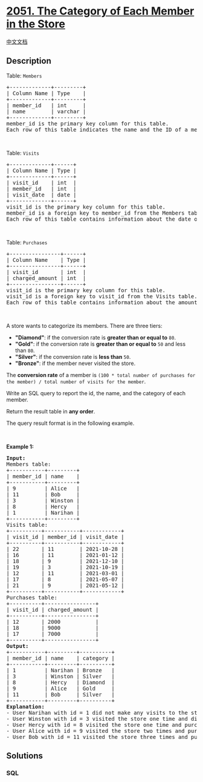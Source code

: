 # [2051. The Category of Each Member in the Store](https://leetcode.com/problems/the-category-of-each-member-in-the-store)

[中文文档](/solution/2000-2099/2051.The%20Category%20of%20Each%20Member%20in%20the%20Store/README.md)

## Description

<p>Table: <code>Members</code></p>

<pre>
+-------------+---------+
| Column Name | Type    |
+-------------+---------+
| member_id   | int     |
| name        | varchar |
+-------------+---------+
member_id is the primary key column for this table.
Each row of this table indicates the name and the ID of a member.
</pre>

<p>&nbsp;</p>

<p>Table: <code>Visits</code></p>

<pre>
+-------------+------+
| Column Name | Type |
+-------------+------+
| visit_id    | int  |
| member_id   | int  |
| visit_date  | date |
+-------------+------+
visit_id is the primary key column for this table.
member_id is a foreign key to member_id from the Members table.
Each row of this table contains information about the date of a visit to the store and the member who visited it.
</pre>

<p>&nbsp;</p>

<p>Table: <code>Purchases</code></p>

<pre>
+----------------+------+
| Column Name    | Type |
+----------------+------+
| visit_id       | int  |
| charged_amount | int  |
+----------------+------+
visit_id is the primary key column for this table.
visit_id is a foreign key to visit_id from the Visits table.
Each row of this table contains information about the amount charged in a visit to the store.
</pre>

<p>&nbsp;</p>

<p>A store wants to categorize its members. There are three tiers:</p>

<ul>
	<li><strong>&quot;Diamond&quot;</strong>: if the conversion rate is <strong>greater than or equal to</strong> <code>80</code>.</li>
	<li><strong>&quot;Gold&quot;</strong>: if the conversion rate is <strong>greater than or equal to</strong> <code>50</code> and less than <code>80</code>.</li>
	<li><strong>&quot;Silver&quot;</strong>: if the conversion rate is <strong>less than</strong> <code>50</code>.</li>
	<li><strong>&quot;Bronze&quot;</strong>: if the member never visited the store.</li>
</ul>

<p>The <strong>conversion rate</strong> of a member is <code>(100 * total number of purchases for the member) / total number of visits for the member</code>.</p>

<p>Write an SQL query to report the id, the name, and the category of each member.</p>

<p>Return the result table in <strong>any order</strong>.</p>

<p>The query result format is in the following example.</p>

<p>&nbsp;</p>
<p><strong class="example">Example 1:</strong></p>

<pre>
<strong>Input:</strong> 
Members table:
+-----------+---------+
| member_id | name    |
+-----------+---------+
| 9         | Alice   |
| 11        | Bob     |
| 3         | Winston |
| 8         | Hercy   |
| 1         | Narihan |
+-----------+---------+
Visits table:
+----------+-----------+------------+
| visit_id | member_id | visit_date |
+----------+-----------+------------+
| 22       | 11        | 2021-10-28 |
| 16       | 11        | 2021-01-12 |
| 18       | 9         | 2021-12-10 |
| 19       | 3         | 2021-10-19 |
| 12       | 11        | 2021-03-01 |
| 17       | 8         | 2021-05-07 |
| 21       | 9         | 2021-05-12 |
+----------+-----------+------------+
Purchases table:
+----------+----------------+
| visit_id | charged_amount |
+----------+----------------+
| 12       | 2000           |
| 18       | 9000           |
| 17       | 7000           |
+----------+----------------+
<strong>Output:</strong> 
+-----------+---------+----------+
| member_id | name    | category |
+-----------+---------+----------+
| 1         | Narihan | Bronze   |
| 3         | Winston | Silver   |
| 8         | Hercy   | Diamond  |
| 9         | Alice   | Gold     |
| 11        | Bob     | Silver   |
+-----------+---------+----------+
<strong>Explanation:</strong> 
- User Narihan with id = 1 did not make any visits to the store. She gets a Bronze category.
- User Winston with id = 3 visited the store one time and did not purchase anything. The conversion rate = (100 * 0) / 1 = 0. He gets a Silver category.
- User Hercy with id = 8 visited the store one time and purchased one time. The conversion rate = (100 * 1) / 1 = 1. He gets a Diamond category.
- User Alice with id = 9 visited the store two times and purchased one time. The conversion rate = (100 * 1) / 2 = 50. She gets a Gold category.
- User Bob with id = 11 visited the store three times and purchased one time. The conversion rate = (100 * 1) / 3 = 33.33. He gets a Silver category.
</pre>

## Solutions

<!-- tabs:start -->

### **SQL**

```sql

```

<!-- tabs:end -->
